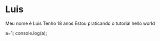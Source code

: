 # Luis

Meu nome é Luis
Tenho 18 anos
Estou praticando o tutorial hello world

a=1;
console.log(a);
